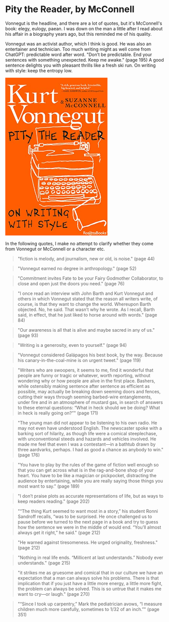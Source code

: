 # Pity the Reader, by McConnell

Vonnegut is the headline, and there are a lot of quotes, but it's
McConnell's book: elegy, eulogy, paean. I was down on the man a little
after I read about his affair in a biography years ago, but this
reminded me of his quality.

Vonnegut was an activist author, which I think is good. He was also an
entertainer and technician. Too much writing might as well come from
ChatGPT: predictable word after word. "Don’t be predictable. End your
sentences with something unexpected. Keep me awake." (page 195) A good
sentence delights you with pleasant thrills like a fresh ski run. On
writing with style: keep the entropy low.


![cover](cover.jpg)


In the following quotes, I make no attempt to clarify whether they
come from Vonnegut or McConnell or a character etc.

> "fiction is melody, and journalism, new or old, is noise." (page 44)

> "Vonnegut earned no degree in anthropology." (page 52)

> "Commitment invites Fate to be your Fairy Godmother Collaborator, to
> close and open just the doors you need." (page 76)

> "I once read an interview with John Barth and Kurt Vonnegut and
> others in which Vonnegut stated that the reason all writers write,
> of course, is that they want to change the world. Whereupon Barth
> objected. No, he said. That wasn’t why he wrote. As I recall, Barth
> said, in effect, that he just liked to horse around with words."
> (page 84)

> "Our awareness is all that is alive and maybe sacred in any of us."
> (page 93)

> "Writing is a generosity, even to yourself." (page 94)

> "Vonnegut considered Galápagos his best book, by the way. Because
> his canary-in-the-coal-mine is on urgent tweet." (page 119)

> "Writers who are swoopers, it seems to me, find it wonderful that
> people are funny or tragic or whatever, worth reporting, without
> wondering why or how people are alive in the first place. Bashers,
> while ostensibly making sentence after sentence as efficient as
> possible, may actually be breaking down seeming doors and fences,
> cutting their ways through seeming barbed-wire entanglements, under
> fire and in an atmosphere of mustard gas, in search of answers to
> these eternal questions: “What in heck should we be doing? What in
> heck is really going on?”" (page 171)

> "The young man did not appear to be listening to his own radio. He
> may not even have understood English. The newscaster spoke with a
> barking sort of hilarity, as though life were a comical
> steeplechase, with unconventional steeds and hazards and vehicles
> involved. He made me feel that even I was a contestant—in a bathtub
> drawn by three aardvarks, perhaps. I had as good a chance as anybody
> to win." (page 176)

> "You have to play by the rules of the game of fiction well enough so
> that you can get across what is in the rag-and-bone shop of your
> heart. You have to be like a magician or pickpocket, distracting the
> audience by entertaining, while you are really saying those things
> you most want to say." (page 189)

> "I don’t praise plots as accurate representations of life, but as
> ways to keep readers reading." (page 202)

> "“The thing Kurt seemed to want most in a story,” his student Ronni
> Sandroff recalls, “was to be surprised. He once challenged us to
> pause before we turned to the next page in a book and try to guess
> how the sentence we were in the middle of would end. “You’ll almost
> always get it right,” he said." (page 212)

> "He warned against tiresomeness. He urged originality, freshness."
> (page 212)

> "Nothing in real life ends. “Millicent at last understands.” Nobody
> ever understands." (page 215)

> "it strikes me as gruesome and comical that in our culture we have
> an expectation that a man can always solve his problems. There is
> that implication that if you just have a little more energy, a
> little more fight, the problem can always be solved. This is so
> untrue that it makes me want to cry—or laugh." (page 270)

> "“Since I took up carpentry,” Mark the pediatrician avows, “I
> measure children much more carefully, sometimes to 1/32 of an
> inch.”" (page 351)
